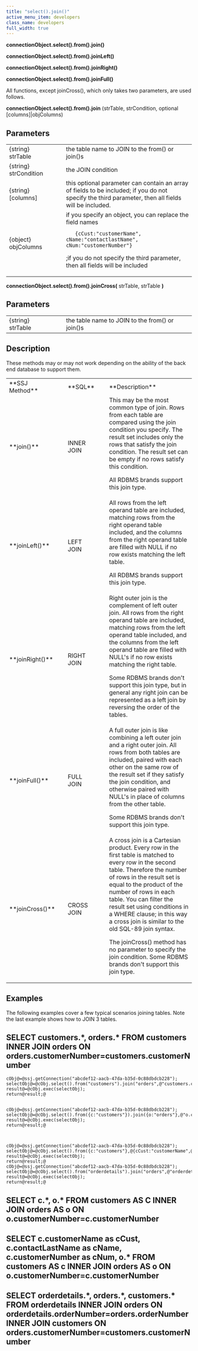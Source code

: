 ```yaml
---
title: "select().join()"
active_menu_item: developers
class_name: developers
full_width: true
---
```



**connectionObject.select().from().join()**

**connectionObject.select().from().joinLeft()**

**connectionObject.select().from().joinRight()**

**connectionObject.select().from().joinFull()**

All functions, except joinCross(), which only takes two parameters, are used follows.

**connectionObject.select().from().join** (strTable, strCondition, optional [columns]|objColumns)

## Parameters

<table>
<tr>
<td width="181">
{string} strTable

</td>
<td width="18">
</td>
<td width="681">
the table name to JOIN to the from() or join()s

</td>
</tr>
<tr>
<td width="181">
{string} strCondition

</td>
<td width="18">
</td>
<td width="681">
the JOIN condition

</td>
</tr>
<tr>
<td width="181">
{string} [columns]

</td>
<td width="18">
</td>
<td width="681">
this optional parameter can contain an array of fields to be included; if you do not specify the third parameter, then all fields will be included.

</td>
</tr>
<tr>
<td width="181">
{object} objColumns

</td>
<td width="18">
</td>
<td width="681">
if you specify an object, you can replace the field names

       {cCust:"customerName", cName:"contactlastName", cNum:"customerNumber"}
      

;if you do not specify the third parameter, then all fields will be included

</td>
</tr>
</table>

**connectionObject.select().from().joinCross(** strTable, strTable **)**

## Parameters

<table>
<tr>
<td width="181">
{string} strTable

</td>
<td width="18">
</td>
<td width="681">
the table name to JOIN to the from() or join()s

</td>
</tr>
</table>

## Description

These methods may or may not work depending on the ability of the back end database to support them.

<table>
<tr>
<td width="119">
**SSJ Method**

</td>
<td width="22">
</td>
<td width="117">
**SQL**

</td>
<td width="27">
</td>
<td width="943">
**Description**

</td>
</tr>
<tr>
<td width="119">
**join()**

</td>
<td width="22">
</td>
<td width="117">
INNER JOIN

</td>
<td width="27">
</td>
<td width="943">
This may be the most common type of join. Rows from each table are compared using the join condition you specify. The result set includes only the rows that satisfy the join condition. The result set can be empty if no rows satisfy this condition.

All RDBMS brands support this join type.

</td>
</tr>
<tr>
<td width="119">
**joinLeft()**

</td>
<td width="22">
</td>
<td width="117">
LEFT JOIN

</td>
<td width="27">
</td>
<td width="943">
All rows from the left operand table are included, matching rows from the right operand table included, and the columns from the right operand table are filled with NULL if no row exists matching the left table.

All RDBMS brands support this join type.

</td>
</tr>
<tr>
<td width="119">
**joinRight()**

</td>
<td width="22">
</td>
<td width="117">
RIGHT JOIN

</td>
<td width="27">
</td>
<td width="943">
Right outer join is the complement of left outer join. All rows from the right operand table are included, matching rows from the left operand table included, and the columns from the left operand table are filled with NULL's if no row exists matching the right table.

Some RDBMS brands don't support this join type, but in general any right join can be represented as a left join by reversing the order of the tables.

</td>
</tr>
<tr>
<td width="119">
**joinFull()**

</td>
<td width="22">
</td>
<td width="117">
FULL JOIN

</td>
<td width="27">
</td>
<td width="943">
A full outer join is like combining a left outer join and a right outer join. All rows from both tables are included, paired with each other on the same row of the result set if they satisfy the join condition, and otherwise paired with NULL's in place of columns from the other table.

Some RDBMS brands don't support this join type.

</td>
</tr>
<tr>
<td width="119">
**joinCross()**

</td>
<td width="22">
</td>
<td width="117">
CROSS JOIN

</td>
<td width="27">
</td>
<td width="943">
A cross join is a Cartesian product. Every row in the first table is matched to every row in the second table. Therefore the number of rows in the result set is equal to the product of the number of rows in each table. You can filter the result set using conditions in a WHERE clause; in this way a cross join is similar to the old SQL-89 join syntax.

The joinCross() method has no parameter to specify the join condition. Some RDBMS brands don't support this join type.

</td>
</tr>
</table>

## Examples

The following examples cover a few typical scenarios joining tables. Note the last example shows how to JOIN 3 tables.

## SELECT customers.\*, orders.\* FROM customers INNER JOIN orders ON orders.customerNumber=customers.customerNumber

    cObj@=@ssj.getConnection("abcdef12-aacb-47da-b35d-0c88dbdcb228");
    selectObj@=@cObj.select().from("customers").join("orders",@"customers.customerNumber=orders.customerNumber");@@@@
    result@=@cObj.exec(selectObj);
    return@result;@
     
     
    cObj@=@ssj.getConnection("abcdef12-aacb-47da-b35d-0c88dbdcb228");
    selectObj@=@cObj.select().from({c:"customers"}).join({o:"orders"},@"o.customerNumber=c.customerNumber");@@@
    result@=@cObj.exec(selectObj);
    return@result;@
     
     
     
    cObj@=@ssj.getConnection("abcdef12-aacb-47da-b35d-0c88dbdcb228");
    selectObj@=@cObj.select().from({c:"customers"},@{cCust:"customerName",@cName:"contactlastName",@cNum:"customerNumber"}).join({o:"orders"},@"c.customerNumber=o.customerNumber");@@@
    result@=@cObj.exec(selectObj);
    return@result;@
    cObj@=@ssj.getConnection("abcdef12-aacb-47da-b35d-0c88dbdcb228");
    selectObj@=@cObj.select().from("orderdetails").join("orders",@"orderdetails.orderNumber=orders.orderNumber").join("customers",@"orders.customerNumber=customers.customerNumber");
    result@=@cObj.exec(selectObj);
    return@result;@
   

## SELECT c.\*, o.\* FROM customers AS C INNER JOIN orders AS o ON o.customerNumber=c.customerNumber

## SELECT c.customerName as cCust, c.contactLastName as cName, c.customerNumber as cNum, o.\* FROM customers AS c INNER JOIN orders AS o ON o.customerNumber=c.customerNumber

## SELECT orderdetails.\*, orders.\*, customers.\* FROM orderdetails INNER JOIN orders ON orderdetails.orderNumber=orders.orderNumber INNER JOIN customers ON orders.customerNumber=customers.customerNumber

